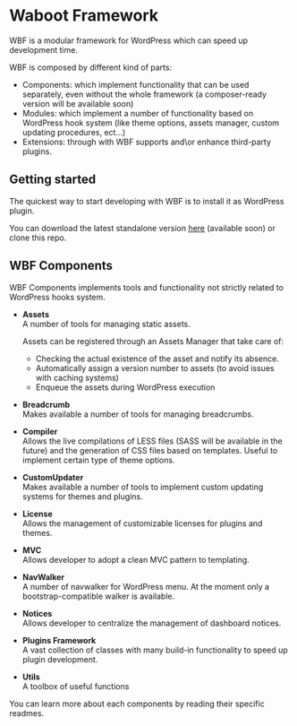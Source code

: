 # Waboot Framework

WBF is a modular framework for WordPress which can speed up development time.

WBF is composed by different kind of parts: 

- Components: which implement functionality that can be used separately, even without the whole framework (a composer-ready version will be available soon)
- Modules: which implement a number of functionality based on WordPress hook system (like theme options, assets manager, custom updating procedures, ect...)
- Extensions: through with WBF supports and\or enhance third-party plugins.

## Getting started

The quickest way to start developing with WBF is to install it as WordPress plugin.

You can download the latest standalone version [here](https://www.waboot.io) (available soon) or clone this repo.

## WBF Components

WBF Components implements tools and functionality not strictly related to WordPress hooks system.

- **Assets**  
A number of tools for managing static assets.

    Assets can be registered through an Assets Manager that take care of:
    - Checking the actual existence of the asset and notify its absence.
    - Automatically assign a version number to assets (to avoid issues with caching systems)
    - Enqueue the assets during WordPress execution

- **Breadcrumb**  
Makes available a number of tools for managing breadcrumbs.

- **Compiler**  
Allows the live compilations of LESS files (SASS will be available in the future) and the generation of CSS files based on templates. Useful to implement certain type of theme options.

- **CustomUpdater**  
Makes available a number of tools to implement custom updating systems for themes and plugins.

- **License**  
Allows the management of customizable licenses for plugins and themes.
 
- **MVC**  
Allows developer to adopt a clean MVC pattern to templating.

- **NavWalker**  
A number of navwalker for WordPress menu. At the moment only a bootstrap-compatible walker is available.

- **Notices**  
Allows developer to centralize the management of dashboard notices.

- **Plugins Framework**  
A vast collection of classes with many build-in functionality to speed up plugin development.

- **Utils**  
A toolbox of useful functions

You can learn more about each components by reading their specific readmes.